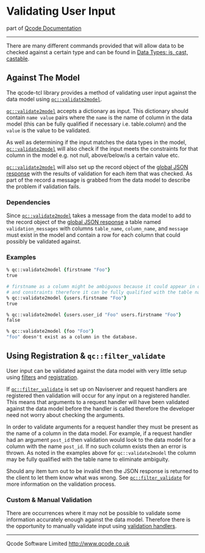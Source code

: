 Validating User Input
=====================

part of [Qcode Documentation](index.md)

* * *

There are many different commands provided that will allow data to be checked against a certain type and can be found in [Data Types: is, cast, castable]. 

Against The Model
-----------------

The qcode-tcl library provides a method of validating user input against the data model using [`qc::validate2model`].

[`qc::validate2model`] accepts a dictionary as input. This dictionary should contain `name value` pairs where the `name` is the name of column in the data model (this can be fully qualified if necessary i.e. table.column) and the `value` is the value to be validated.

As well as determining if the input matches the data types in the model, [`qc::validate2model`] will also check if the input meets the constraints for that column in the model e.g. not null, above/below/is a certain value etc.

[`qc::validate2model`] will also set up the record object of the [global JSON response] with the results of validation for each item that was checked. As part of the record a message is grabbed from the data model to describe the problem if validation fails.

### Dependencies

Since [`qc::validate2model`] takes a message from the data model to add to the record object of the [global JSON response] a table named `validation_messages` with columns `table_name`, `column_name`, and `message` must exist in the model and contain a row for each column that could possibly be validated against.

### Examples

```tcl
% qc::validate2model {firstname "Foo"}
true

# firstname as a column might be ambiguous because it could appear in other tables but with different types
# and constraints therefore it can be fully qualified with the table name to eliminate such ambiguity.
% qc::validate2model {users.firstname "Foo"}
true

% qc::validate2model {users.user_id "Foo" users.firstname "Foo"}
false

% qc::validate2model {foo "Foo"}
"foo" doesn't exist as a column in the database.
```

Using Registration & `qc::filter_validate`
------------------------------------------

User input can be validated against the data model with very little setup using [filters] and [registration].

If [`qc::filter_validate`] is set up on Naviserver and request handlers are registered then validation will occur for any input on a registered handler. This means that arguments to a request handler will have been validated against the data model before the handler is called therefore the developer need not worry about checking the arguments.

In order to validate arguments for a request handler they must be present as the name of a column in the data model. For example, if a request handler had an argument `post_id` then validation would look to the data model for a column with the name `post_id`. If no such column exists then an error is thrown. As noted in the examples above for `qc::validate2model` the column may be fully qualified with the table name to eliminate ambiguity.

Should any item turn out to be invalid then the JSON response is returned to the client to let them know what was wrong. See [`qc::filter_validate`] for more information on the validation process.


### Custom & Manual Validation

There are occurrences where it may not be possible to validate some information accurately enough against the data model. Therefore there is the opportunity to manually validate input using [validation handlers].


* * *

Qcode Software Limited <http://www.qcode.co.uk>

[filters]: filters.md
[registration]: registration.md
[validation handlers]: registration.md
[Data Types: is, cast, castable]: data-types.md
[global JSON response]: global-json-response.md
[`qc::filter_validate`]: filters.md
[`qc::is`]: is.md
[`qc::castable`]: castable.md
[`qc::validate2model`]: procs/validate2model.md
